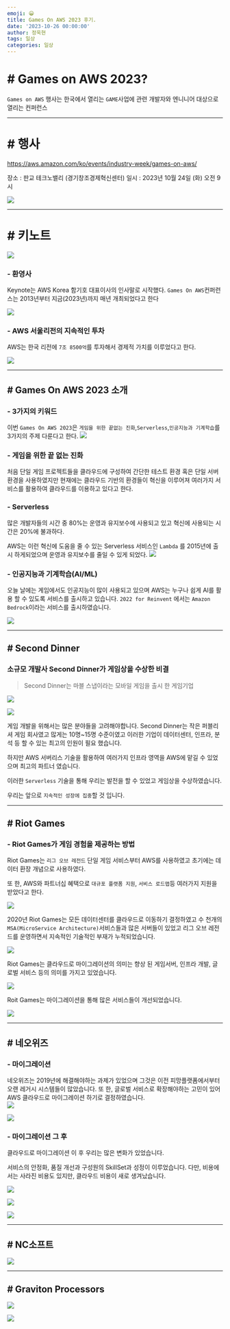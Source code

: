 ```yaml
---
emoji: 😀
title: Games On AWS 2023 후기.
date: '2023-10-26 00:00:00'
author: 정욱현
tags: 일상
categories: 일상
---
```

# # Games on AWS 2023?

```Games on AWS``` 행사는 한국에서 열리는 ```GAME```사업에 관련 개발자와 엔니니어 대상으로 열리는 컨퍼런스

---
# # 행사

https://aws.amazon.com/ko/events/industry-week/games-on-aws/

장소 : 판교 테크노밸리 (경기창조경제혁신센터)
일시 : 2023년 10월 24일 (화) 오전 9시

![](https://velog.velcdn.com/images/jtret2424/post/155885af-29a4-4e73-a2b8-1accff3542b3/image.png)

---
# # 키노트

![](https://velog.velcdn.com/images/jtret2424/post/ac837e2a-c151-48b9-9236-0ba335e8d3d3/image.jpeg)

### - 환영사
Keynote는 AWS Korea 함기호 대표이사의 인사말로 시작했다.
```Games On AWS```컨퍼런스는 2013년부터 지금(2023년)까지 매년 개최되었다고 한다

![](https://velog.velcdn.com/images/jtret2424/post/95b4715f-f9f7-4c71-b347-7ea9390ef574/image.jpeg)


### - AWS 서울리전의 지속적인 투차
AWS는 한국 리전에 ```7조 8500억```를 투자해서 경제적 가치를 이루었다고 한다.

![](https://velog.velcdn.com/images/jtret2424/post/013c7da8-10d7-4929-ae3a-c1d17523f228/image.jpeg)

---

## # Games On AWS 2023 소개

### - 3가지의 키워드
이번 ```Games On AWS 2023```은 ```게임을 위한 끝없는 진화```,```Serverless```,```인공지능과 기계학습```를 3가지의 주제 다룬다고 한다.
![](https://velog.velcdn.com/images/jtret2424/post/f8e44445-580d-4d8b-b234-46e7562b87be/image.jpeg)

### - 게임을 위한 끝 없는 진화

처음 단일 게임 프로젝트들을 클라우드에 구성하여 간단한 테스트 환경 혹은 단일 서버 환경을 사용하였지만
현재에는 클라우드 기반의 환경들이 혁신을 이루어져 여러가지 서비스를 활용하여 클라우드를 이용하고 있다고 한다.

### - Serverless

많은 개발자들의 시간 중 80%는 운영과 유지보수에 사용되고 있고 혁신에 사용되는 시간은 20%에 불과하다.

AWS는 이런 혁신에 도움을 줄 수 있는 Serverless 서비스인 ```Lambda``` 를 2015년에 출시 하게되었으며 운영과 유지보수를 줄일 수 있게 되었다.
![](https://velog.velcdn.com/images/jtret2424/post/7ad26706-da8d-4bd3-8587-b4149421479d/image.jpeg)

### - 인공지능과 기계학습(AI/ML)

오늘 날에는 게임에서도 인공지능이 많이 사용되고 있으며 AWS는 누구나 쉽게 AI를 활용 할 수 있도록 서비스를 출시하고 있습니다. ```2022 for Reinvent``` 에서는 ```Amazon Bedrock```이라는 서비스를 출시하였습니다.

![](https://velog.velcdn.com/images/jtret2424/post/cf590ad3-32df-4c27-b026-3e2ba821d4ea/image.jpeg)

---
## # Second Dinner

### 소규모 개발사 Second Dinner가 게임상을 수상한 비결


>  Second Dinner는 마블 스냅이라는 모바일 게임을 출시 한 게임기업

![](https://velog.velcdn.com/images/jtret2424/post/4c14c3b2-4251-4cca-a37b-ee2c6af7dd7a/image.jpeg)

![](https://velog.velcdn.com/images/jtret2424/post/cbc1c73c-7148-44af-8fda-150c7fbadba0/image.jpeg)

게임 개발을 위해서는 많은 분야들을 고려해야합니다. 
Second Dinner는 작은 퍼블리셔 게임 회사였고 많게는 10명~15명 수준이였고 이러한 기업이
데이터센터, 인프라, 분석 등 할 수 있는 최고의 인원이 필요 했습니다. 

하지만 AWS 서버리스 기술을 활용하여 여러가지 인프라 영역을 AWS에 맡길 수 있었으며 최고의 파트너 였습니다. 

이러한 ```Serverless``` 기술을 통해 우리는 발전을 할 수 있었고 게임상을 수상하였습니다.

우리는 앞으로 ```지속적인 성장에 집중```할 것 입니다. 

---

## # Riot Games

### - Riot Games가 게임 경험을 제공하는 방법 

Riot Games는 ```리그 오브 레전드``` 단일 게임 서비스부터 AWS를 사용하였고 초기에는 데이터 환장 개념으로 사용하였다.

또 한, AWS와 파트너십 혜택으로 ```대규포 플랫폼 지원```, ```서비스 로드맵```등 여러가지 지원을 받았다고 한다.

![](https://velog.velcdn.com/images/jtret2424/post/173c0200-a600-4101-bbce-d6464d12d199/image.jpeg)

2020년 Riot Games는 모든 데이터센터를 클라우드로 이동하기 결정하였고
수 천개의 ``MSA(MicroService Architecture)``서비스들과 많은 서버들이 있었고
리그 오브 레전드를 운영하면서 지속적인 기술적인 부재가 누적되었습니다.

![](https://velog.velcdn.com/images/jtret2424/post/9d7340ae-1df3-4919-a719-532a80890171/image.jpeg)

Riot Games는 클라우드로 마이그레이션의 의미는 향상 된 게임서버, 인프라 개발, 글로벌 서비스 등의 의미를 가지고 있었습니다.

![](https://velog.velcdn.com/images/jtret2424/post/03208b9f-2b0b-41df-9f30-820fc983f007/image.jpeg)

Roit Games는 마이그레이션을 통해 많은 서비스들이 개선되었습니다.

![](https://velog.velcdn.com/images/jtret2424/post/0cad73b4-ba03-49b3-82e0-4dc4f0953643/image.jpeg)

---
## # 네오위즈

### - 마이그레이션
네오위즈는 2019년에 해결해야하는 과제가 있었으며 그것은 이전 피망플랫폼에서부터 오랜 레거시 시스템들이 많았습니다. 또 한, 글로벌 서비스로 확장해야하는 고민이 있어 AWS 클라우드로 마이그레이션 하기로 결정하였습니다.  
![](https://velog.velcdn.com/images/jtret2424/post/efab3518-9e5a-4ba2-9942-83f31fbb629d/image.jpeg)

![](https://velog.velcdn.com/images/jtret2424/post/a2fe11b7-465b-484c-b9dc-876d5efb3196/image.jpeg)

### - 마이그레이션 그 후 

클라우드로 마이그레이션 이 후 우리는 많은 변화가 있었습니다. 

서비스의 안정화, 품질 개선과 구성원의 SkillSet과 성정이 이루었습니다.
다만, 비용에서는 사라진 비용도 있지만, 클라우드 비용이 새로 생겨났습니다. 

![](https://velog.velcdn.com/images/jtret2424/post/4d053f64-229e-4440-9f76-6b39dde4d28f/image.jpeg)


![](https://velog.velcdn.com/images/jtret2424/post/f7e18e41-7f16-4386-8ab4-354fdc65cb3d/image.jpeg)

![](https://velog.velcdn.com/images/jtret2424/post/3812bede-8940-4a6e-ad73-6d2fbd0e78d1/image.jpeg)


---

## # NC소프트

![](https://velog.velcdn.com/images/jtret2424/post/38123ac3-b469-4e21-a455-709914cfa6c1/image.jpeg)


---

## # Graviton Processors
![](https://velog.velcdn.com/images/jtret2424/post/02644eed-ca3d-446d-8268-3346d7de5ece/image.jpeg)

![](https://velog.velcdn.com/images/jtret2424/post/cc576b8f-dc37-4e59-8bd8-06cd3602ffc6/image.jpeg)


```toc
```